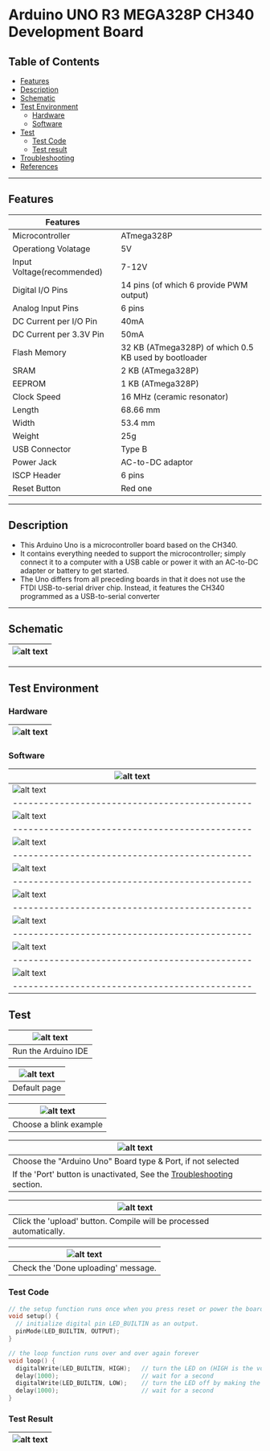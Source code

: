 # Arduino UNO R3 MEGA328P CH340 Development Board

## Table of Contents

-   [Features](#features)
-   [Description](#description)
-   [Schematic](#schematic)
-   [Test Environment](#test-environment)
    -   [Hardware](#hardware)
    -   [Software](#software)
-   [Test](#test)
    -   [Test Code](#test-code)
    -   [Test result](#test-result)
-   [Troubleshooting](#troubleshooting)
-   [References](#references)

---

## Features

| Features                   |                                                       |
| -------------------------- | ----------------------------------------------------- |
| Microcontroller            | ATmega328P                                            |
| Operationg Volatage        | 5V                                                    |
| Input Voltage(recommended) | 7-12V                                                 |
| Digital I/O Pins           | 14 pins (of which 6 provide PWM output)               |
| Analog Input Pins          | 6 pins                                                |
| DC Current per I/O Pin     | 40mA                                                  |
| DC Current per 3.3V Pin    | 50mA                                                  |
| Flash Memory               | 32 KB (ATmega328P) of which 0.5 KB used by bootloader |
| SRAM                       | 2 KB (ATmega328P)                                     |
| EEPROM                     | 1 KB (ATmega328P)                                     |
| Clock Speed                | 16 MHz (ceramic resonator)                            |
| Length                     | 68.66 mm                                              |
| Width                      | 53.4 mm                                               |
| Weight                     | 25g                                                   |
| USB Connector              | Type B                                                |
| Power Jack                 | AC-to-DC adaptor                                      |
| ISCP Header                | 6 pins                                                |
| Reset Button               | Red one                                               |

---

## Description

-   This Arduino Uno is a microcontroller board based on the CH340.
-   It contains everything needed to support the microcontroller; simply connect it to a computer with a USB cable or power it with an AC-to-DC adapter or battery to get started.
-   The Uno differs from all preceding boards in that it does not use the FTDI USB-to-serial driver chip. Instead, it features the CH340 programmed as a USB-to-serial converter

---

## Schematic

| ![alt text](assets/arduino_uno_schematic_ch340.png 'Uno Schematic') |
| ------------------------------------------------------------------- |

---

## Test Environment

### Hardware

| ![alt text](assets/arduino_uno.png 'Uno R3') |
| -------------------------------------------- |

### Software

| ![alt text](assets/software_1.png 'Uno R3')    |
| ---------------------------------------------- |
| ![alt text](assets/software_2.png 'Uno R3')    |
| ---------------------------------------------- |
| ![alt text](assets/software_3.png 'Uno R3')    |
| ---------------------------------------------- |
| ![alt text](assets/software_4.png 'Uno R3')    |
| ---------------------------------------------- |
| ![alt text](assets/software_5.png 'Uno R3')    |
| ---------------------------------------------- |
| ![alt text](assets/software_6.png 'Uno R3')    |
| ---------------------------------------------- |
| ![alt text](assets/software_7.png 'Uno R3')    |
| ---------------------------------------------- |
| ![alt text](assets/software_8.png 'Uno R3')    |
| ---------------------------------------------- |
| ![alt text](assets/software_9.png 'Uno R3')    |
| ---------------------------------------------- |

## Test

| ![alt text](assets/software_10.png 'Uno R3') |
| -------------------------------------------- |
| Run the Arduino IDE                          |

| ![alt text](assets/software_11.png 'Uno R3') |
| -------------------------------------------- |
| Default page                                 |

| ![alt text](assets/software_12.png 'Uno R3') |
| -------------------------------------------- |
| Choose a blink example                       |

| ![alt text](assets/software_13.png 'Uno R3')                                              |
| ----------------------------------------------------------------------------------------- |
| Choose the "Arduino Uno" Board type & Port, if not selected                               |
| If the 'Port' button is unactivated, See the [Troubleshooting](#troubleshooting) section. |

| ![alt text](assets/software_14.png 'Uno R3')                        |
| ------------------------------------------------------------------- |
| Click the 'upload' button. Compile will be processed automatically. |

| ![alt text](assets/software_15.png 'Uno R3') |
| -------------------------------------------- |
| Check the 'Done uploading' message.          |

### Test Code

```c++
// the setup function runs once when you press reset or power the board
void setup() {
  // initialize digital pin LED_BUILTIN as an output.
  pinMode(LED_BUILTIN, OUTPUT);
}

// the loop function runs over and over again forever
void loop() {
  digitalWrite(LED_BUILTIN, HIGH);   // turn the LED on (HIGH is the voltage level)
  delay(1000);                       // wait for a second
  digitalWrite(LED_BUILTIN, LOW);    // turn the LED off by making the voltage LOW
  delay(1000);                       // wait for a second
}
```

### Test Result

| ![alt text](assets/Arduino_Uno.gif 'Uno R3') |
| -------------------------------------------- |
